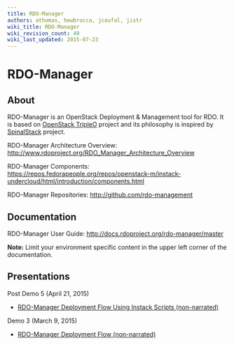 ```yaml
---
title: RDO-Manager
authors: athomas, hewbrocca, jcoufal, jistr
wiki_title: RDO-Manager
wiki_revision_count: 49
wiki_last_updated: 2015-07-23
---
```


# RDO-Manager

## About

RDO-Manager is an OpenStack Deployment & Management tool for RDO. It is based on [OpenStack TripleO](http://wiki.openstack.org/wiki/TripleO) project and its philosophy is inspired by [SpinalStack](http://spinal-stack.readthedocs.org/en/latest/) project.

RDO-Manager Architecture Overview: <http://www.rdoproject.org/RDO_Manager_Architecture_Overview>

RDO-Manager Components: <https://repos.fedorapeople.org/repos/openstack-m/instack-undercloud/html/introduction/components.html>

RDO-Manager Repositories: <http://github.com/rdo-management>

## Documentation

RDO-Manager User Guide: <http://docs.rdoproject.org/rdo-manager/master>

**Note:** Limit your environment specific content in the upper left corner of the documentation.

## Presentations

Post Demo 5 (April 21, 2015)

*   [RDO-Manager Deployment Flow Using Instack Scripts (non-narrated)](http://youtu.be/TyK0df3mCM8)

Demo 3 (March 9, 2015)

*   [RDO-Manager Deployment Flow (non-narrated)](http://youtu.be/zKG-CB8WdTg)
